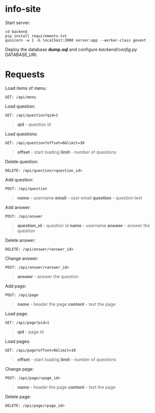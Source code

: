 # info-site

Start server:

```
cd backend
pip install requirements.txt
gunicorn -w 1 -b localhost:3000 server:app --worker-class gevent
```
Deploy the database **dump.sql** and configure *backend/config.py* DATABASE_URI.
# Requests

Load items of menu:
```
GET: /api/menu
```

Load question:
```
GET: /api/question?qid=1
```
> **qid** - question id

Load questions:
```
GET: /api/question?offset=0&limit=10
```
> **offset** - start loading
> **limit** - number of questions

Delete question:
```
DELETE: /api/question/<question_id>
```

Add question:
```
POST: /api/question
```
> **name** - username
> **email** - user email
> **question** - question text

Add answer:
```  
POST: /api/answer
```
> **question_id** - question id
> **name** - username
> **answer** - answer the question

Delete answer:
```
DELETE: /api/answer/<answer_id>
```

Change answer:
```
POST: /api/answer/<answer_id>
```
> **answer** - answer the question

Add page:
```
POST: /api/page
```
> **name** - header the page
> **content** - text the page

Load page:
```
GET: /api/page?pid=1
```
> **qid** - page id

Load pages:
```
GET: /api/page?offset=0&limit=10
```
> **offset** - start loading
> **limit** - number of questions

Change page:
```
POST: /api/page/<page_id>
```
> **name** - header the page
> **content** - text the page

Delete page:
```
DELETE: /api/page/<page_id>
```
